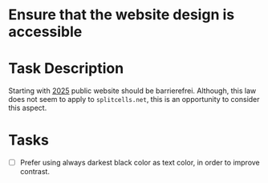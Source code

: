 # Ensure that the website design is accessible
# Task Description
Starting with [2025](https://www.golem.de/news/barrierefreiheit-deutsche-webseiten-sind-versetzungsgefaehrdet-2409-188655.html)
public website should be barrierefrei.
Although, this law does not seem to apply to `splitcells.net`,
this is an opportunity to consider this aspect.
# Tasks
* [ ] Prefer using always darkest black color as text color,
  in order to improve contrast.
